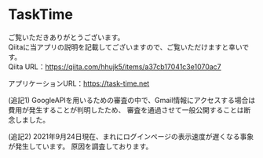 # TaskTime

ご覧いただきありがとうございます。<br>
Qiitaに当アプリの説明を記載してございますので、ご覧いただけますと幸いです。<br>
Qiita URL：https://qiita.com/hhujk5/items/a37cb17041c3e1070ac7

アプリケーションURL：https://task-time.net

(追記1)
GoogleAPIを用いるための審査の中で、Gmail情報にアクセスする場合は費用が発生することが判明したため、
審査を通過させて一般公開することは断念しました。

(追記2)
2021年9月24日現在、まれにログインページの表示速度が遅くなる事象が発生しています。
原因を調査しております。

